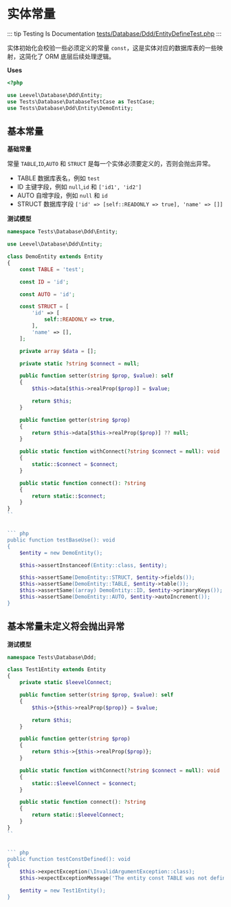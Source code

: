 # 实体常量

::: tip Testing Is Documentation
[tests/Database/Ddd/EntityDefineTest.php](https://github.com/hunzhiwange/framework/blob/master/tests/Database/Ddd/EntityDefineTest.php)
:::
    
实体初始化会校验一些必须定义的常量 `const`，这是实体对应的数据库表的一些映射，这简化了 ORM 底层后续处理逻辑。


**Uses**

``` php
<?php

use Leevel\Database\Ddd\Entity;
use Tests\Database\DatabaseTestCase as TestCase;
use Tests\Database\Ddd\Entity\DemoEntity;
```

## 基本常量

**基础常量**

常量 `TABLE`,`ID`,`AUTO` 和 `STRUCT` 是每一个实体必须要定义的，否则会抛出异常。

 * TABLE 数据库表名，例如 `test`
 * ID 主键字段，例如 `null`,`id` 和 `['id1', 'id2']`
 * AUTO 自增字段，例如 `null` 和 `id`
 * STRUCT 数据库字段 `['id' => [self::READONLY => true], 'name' => []]`

**测试模型**

``` php
namespace Tests\Database\Ddd\Entity;

use Leevel\Database\Ddd\Entity;

class DemoEntity extends Entity
{
    const TABLE = 'test';

    const ID = 'id';

    const AUTO = 'id';

    const STRUCT = [
        'id' => [
            self::READONLY => true,
        ],
        'name' => [],
    ];

    private array $data = [];

    private static ?string $connect = null;

    public function setter(string $prop, $value): self
    {
        $this->data[$this->realProp($prop)] = $value;

        return $this;
    }

    public function getter(string $prop)
    {
        return $this->data[$this->realProp($prop)] ?? null;
    }

    public static function withConnect(?string $connect = null): void
    {
        static::$connect = $connect;
    }

    public static function connect(): ?string
    {
        return static::$connect;
    }
}
``


``` php
public function testBaseUse(): void
{
    $entity = new DemoEntity();

    $this->assertInstanceof(Entity::class, $entity);

    $this->assertSame(DemoEntity::STRUCT, $entity->fields());
    $this->assertSame(DemoEntity::TABLE, $entity->table());
    $this->assertSame((array) DemoEntity::ID, $entity->primaryKeys());
    $this->assertSame(DemoEntity::AUTO, $entity->autoIncrement());
}
```
    
## 基本常量未定义将会抛出异常

**测试模型**

``` php
namespace Tests\Database\Ddd;

class Test1Entity extends Entity
{
    private static $leevelConnect;

    public function setter(string $prop, $value): self
    {
        $this->{$this->realProp($prop)} = $value;

        return $this;
    }

    public function getter(string $prop)
    {
        return $this->{$this->realProp($prop)};
    }

    public static function withConnect(?string $connect = null): void
    {
        static::$leevelConnect = $connect;
    }

    public static function connect(): ?string
    {
        return static::$leevelConnect;
    }
}
``


``` php
public function testConstDefined(): void
{
    $this->expectException(\InvalidArgumentException::class);
    $this->expectExceptionMessage('The entity const TABLE was not defined.');

    $entity = new Test1Entity();
}
```